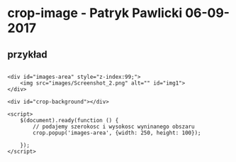 # crop-image - Patryk Pawlicki 06-09-2017

## przykład
```

<div id="images-area" style="z-index:99;">
    <img src="images/Screenshot_2.png" alt="" id="img1">
</div>

<div id="crop-background"></div>

<script>
    $(document).ready(function () {
		// podajemy szerokosc i wysokosc wyninanego obszaru
        crop.popup('images-area', {width: 250, height: 100});
                
    });
</script>

```